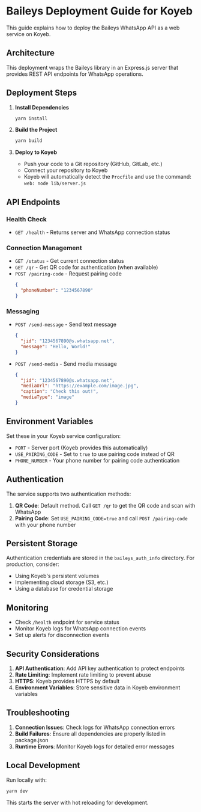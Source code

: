 # Baileys Deployment Guide for Koyeb

This guide explains how to deploy the Baileys WhatsApp API as a web service on Koyeb.

## Architecture

This deployment wraps the Baileys library in an Express.js server that provides REST API endpoints for WhatsApp operations.

## Deployment Steps

1. **Install Dependencies**
   ```bash
   yarn install
   ```

2. **Build the Project**
   ```bash
   yarn build
   ```

3. **Deploy to Koyeb**
   - Push your code to a Git repository (GitHub, GitLab, etc.)
   - Connect your repository to Koyeb
   - Koyeb will automatically detect the `Procfile` and use the command: `web: node lib/server.js`

## API Endpoints

### Health Check
- `GET /health` - Returns server and WhatsApp connection status

### Connection Management
- `GET /status` - Get current connection status
- `GET /qr` - Get QR code for authentication (when available)
- `POST /pairing-code` - Request pairing code
  ```json
  {
    "phoneNumber": "1234567890"
  }
  ```

### Messaging
- `POST /send-message` - Send text message
  ```json
  {
    "jid": "1234567890@s.whatsapp.net",
    "message": "Hello, World!"
  }
  ```

- `POST /send-media` - Send media message
  ```json
  {
    "jid": "1234567890@s.whatsapp.net",
    "mediaUrl": "https://example.com/image.jpg",
    "caption": "Check this out!",
    "mediaType": "image"
  }
  ```

## Environment Variables

Set these in your Koyeb service configuration:

- `PORT` - Server port (Koyeb provides this automatically)
- `USE_PAIRING_CODE` - Set to `true` to use pairing code instead of QR
- `PHONE_NUMBER` - Your phone number for pairing code authentication

## Authentication

The service supports two authentication methods:

1. **QR Code**: Default method. Call `GET /qr` to get the QR code and scan with WhatsApp
2. **Pairing Code**: Set `USE_PAIRING_CODE=true` and call `POST /pairing-code` with your phone number

## Persistent Storage

Authentication credentials are stored in the `baileys_auth_info` directory. For production, consider:
- Using Koyeb's persistent volumes
- Implementing cloud storage (S3, etc.)
- Using a database for credential storage

## Monitoring

- Check `/health` endpoint for service status
- Monitor Koyeb logs for WhatsApp connection events
- Set up alerts for disconnection events

## Security Considerations

1. **API Authentication**: Add API key authentication to protect endpoints
2. **Rate Limiting**: Implement rate limiting to prevent abuse
3. **HTTPS**: Koyeb provides HTTPS by default
4. **Environment Variables**: Store sensitive data in Koyeb environment variables

## Troubleshooting

1. **Connection Issues**: Check logs for WhatsApp connection errors
2. **Build Failures**: Ensure all dependencies are properly listed in package.json
3. **Runtime Errors**: Monitor Koyeb logs for detailed error messages

## Local Development

Run locally with:
```bash
yarn dev
```

This starts the server with hot reloading for development.